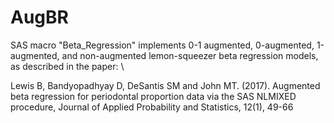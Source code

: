 # AugBR
SAS macro "Beta_Regression" implements 0-1 augmented, 0-augmented, 1-augmented, and non-augmented lemon-squeezer beta regression models, as described in the paper: \\

Lewis B, Bandyopadhyay D, DeSantis SM and John MT. (2017). Augmented beta regression for periodontal proportion data via the SAS NLMIXED procedure, Journal of 
Applied Probability and Statistics, 12(1), 49-66
